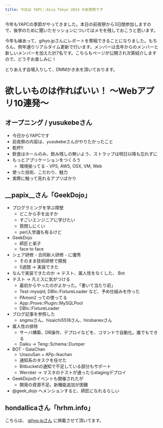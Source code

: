 ```yaml
---
title: 今日は YAPC::Asia Tokyo 2014 の前夜祭です
---
```


今年もYAPCの季節がやってきました。本日の前夜祭から3日間参加しますので、後学のために聞いたセッションについてはメモを残しておこうと思います。

今年も縁あって、gihyo.jpさんにレポートを寄稿できることになりました。もちろん、例年通りリアルタイム更新で行います。メンバーは去年からのメンバーと新しいメンバーを加えた計7名です。こちらもページが公開され次第紹介しますので、どうぞお楽しみに！

とりあえず会場入りして、DMMかき氷を頂いております。


# 欲しいものは作ればいい！ 〜Webアプリ10連発〜


## オープニング / yusukebeさん

- 今日からYAPCです
- 前夜祭の内容は、yusukebeさんがやりたかったこと
- 乾杯!!
- 飲食はホールのみ、飲み残しの無いよう、ストラップは明日以降も忘れずに
- もっとアプリケーションをつくろう
    - 環境揃ってる - VPS, AWS, OSX, VM, Web
- 使った技術、こだわり、魅力
- 実際に触って見れるアプリばかり


## __papix__さん「GeekDojo」

- プログラミングを学ぶ障壁
    - どこから手を出すか
    - すごいエンジニアに学びたい
    - 質問しにくい
    - perl入学識も有るけど
- GeekDojo
    - 師匠と弟子
    - face to face
- シェア研修 - 合同新人研修 - に優秀
    - そのまま技術研修で開発
    - 5週間 → 実装できた
- なんで実装できたのか → テスト、属人性をなくした、 Bot
- テスト → 凡ミスに気がつける
    - 最初からやったのがよかった。「書いて当たり前」
    - Test::mysqld, DBIx::FixtureLoader など、予め仕組みを作った
    - PAmon2 っての使ってる
    - App::Prove::Plugin::MySQLPool
    - DBIx::FixtureLoader
- ブログ記事を参照した
    - sngmuさん、hisaichi5518さん、hirobanexさん
- 属人性の排除
    - サーバ構築、DB操作、デプロイなどを、コマンドで自動化。誰でもできる
    - Daiku → Teng::Schema::Dumper
- BOT - GaiaChan
    - UnazuSan + APp::Ikachan
    - 通知系のタスクを任せた
    - Bitbucketの通知で不足している部分もサポート
    - Wercker → マスタのテストが通ったらstagingデプロイ
- GeekDojoのイベントも開催されたが
    - 開発の資源不足。新機能追加が困難
- @geek_dojo へメンションすると、師匠になれるらしい


## hondallicaさん「hrhm.info」

こちらは、 [gihyo.jpさん](http://gihyo.jp/news/report/01/yapcasia2014/0000) に掲載させて頂いてます。


<!--

## ppworksさん「pplog」


## syachiさん「ゴミ収集カレンダー」


## masuidriveさん「wri.pe」

こちらは、 http://gihyo.jp/news/report/01/yapcasia2014/0000 に掲載させて頂いてます。


## hika69さん「プライベートで3年間チーム開発した話」


## sugyanさん「ttyrecからGIFアニメを作る話」


## razokuloverさん「GIFMAGAZINEの話」

こちらは、 http://gihyo.jp/news/report/01/yapcasia2014/0000 に掲載させて頂いてます。


## yositosiさん「togetter」


## debilityさん「クイズを支える技術」

-->

